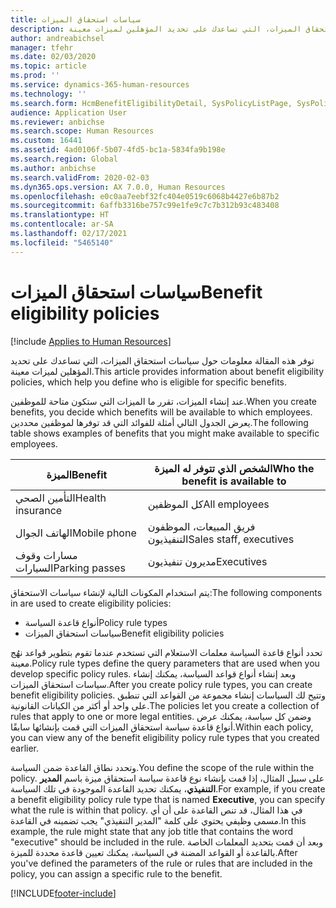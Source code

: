 ```yaml
---
title: سياسات استحقاق الميزات
description: توفر هذه المقالة معلومات حول سياسات استحقاق الميزات، التي تساعدك على تحديد المؤهلين لميزات معينة.
author: andreabichsel
manager: tfehr
ms.date: 02/03/2020
ms.topic: article
ms.prod: ''
ms.service: dynamics-365-human-resources
ms.technology: ''
ms.search.form: HcmBenefitEligibilityDetail, SysPolicyListPage, SysPolicySourceDocumentRuleType, BenefitWorkspace, HcmBenefitSummaryPart
audience: Application User
ms.reviewer: anbichse
ms.search.scope: Human Resources
ms.custom: 16441
ms.assetid: 4ad0106f-5b07-4fd5-bc1a-5834fa9b198e
ms.search.region: Global
ms.author: anbichse
ms.search.validFrom: 2020-02-03
ms.dyn365.ops.version: AX 7.0.0, Human Resources
ms.openlocfilehash: e0c0aa7eebf32fc404e0519c6068b4427e6b87b2
ms.sourcegitcommit: 6affb3316be757c99e1fe9c7c7b312b93c483408
ms.translationtype: HT
ms.contentlocale: ar-SA
ms.lasthandoff: 02/17/2021
ms.locfileid: "5465140"
---
```

# <a name="benefit-eligibility-policies"></a><span data-ttu-id="635c0-103">سياسات استحقاق الميزات</span><span class="sxs-lookup"><span data-stu-id="635c0-103">Benefit eligibility policies</span></span>

[!include [Applies to Human Resources](../includes/applies-to-hr.md)]

<span data-ttu-id="635c0-104">توفر هذه المقالة معلومات حول سياسات استحقاق الميزات، التي تساعدك على تحديد المؤهلين لميزات معينة.</span><span class="sxs-lookup"><span data-stu-id="635c0-104">This article provides information about benefit eligibility policies, which help you define who is eligible for specific benefits.</span></span>

<span data-ttu-id="635c0-105">عند إنشاء الميزات، تقرر ما الميزات التي ستكون متاحة للموظفين.</span><span class="sxs-lookup"><span data-stu-id="635c0-105">When you create benefits, you decide which benefits will be available to which employees.</span></span> <span data-ttu-id="635c0-106">يعرض الجدول التالي أمثلة للفوائد التي قد توفرها لموظفين محددين.</span><span class="sxs-lookup"><span data-stu-id="635c0-106">The following table shows examples of benefits that you might make available to specific employees.</span></span>

| <span data-ttu-id="635c0-107">الميزة</span><span class="sxs-lookup"><span data-stu-id="635c0-107">Benefit</span></span>          | <span data-ttu-id="635c0-108">الشخص الذي تتوفر له الميزة</span><span class="sxs-lookup"><span data-stu-id="635c0-108">Who the benefit is available to</span></span> |
|------------------|---------------------------------|
| <span data-ttu-id="635c0-109">التأمين الصحي</span><span class="sxs-lookup"><span data-stu-id="635c0-109">Health insurance</span></span> | <span data-ttu-id="635c0-110">كل الموظفين</span><span class="sxs-lookup"><span data-stu-id="635c0-110">All employees</span></span>                   |
| <span data-ttu-id="635c0-111">الهاتف الجوال</span><span class="sxs-lookup"><span data-stu-id="635c0-111">Mobile phone</span></span>     | <span data-ttu-id="635c0-112">فريق المبيعات، الموظفون التنفيذيون</span><span class="sxs-lookup"><span data-stu-id="635c0-112">Sales staff, executives</span></span>         |
| <span data-ttu-id="635c0-113">مسارات وقوف السيارات</span><span class="sxs-lookup"><span data-stu-id="635c0-113">Parking passes</span></span>   | <span data-ttu-id="635c0-114">مديرون تنفيذيون</span><span class="sxs-lookup"><span data-stu-id="635c0-114">Executives</span></span>                      |

<span data-ttu-id="635c0-115">يتم استخدام المكونات التالية لإنشاء سياسات الاستحقاق:</span><span class="sxs-lookup"><span data-stu-id="635c0-115">The following components in are used to create eligibility policies:</span></span>

-   <span data-ttu-id="635c0-116">أنواع قاعدة السياسة</span><span class="sxs-lookup"><span data-stu-id="635c0-116">Policy rule types</span></span>
-   <span data-ttu-id="635c0-117">سياسات استحقاق الميزات</span><span class="sxs-lookup"><span data-stu-id="635c0-117">Benefit eligibility policies</span></span>

<span data-ttu-id="635c0-118">تحدد أنواع قاعدة السياسة معلمات الاستعلام التي تستخدم عندما تقوم بتطوير قواعد نهُج معينة.</span><span class="sxs-lookup"><span data-stu-id="635c0-118">Policy rule types define the query parameters that are used when you develop specific policy rules.</span></span> <span data-ttu-id="635c0-119">وبعد إنشاء أنواع قواعد السياسة، يمكنك إنشاء سياسات استحقاق الميزات.</span><span class="sxs-lookup"><span data-stu-id="635c0-119">After you create policy rule types, you can create benefit eligibility policies.</span></span> <span data-ttu-id="635c0-120">وتتيح لك السياسات إنشاء مجموعة من القواعد التي تنطبق على واحد أو أكثر من الكيانات القانونية.</span><span class="sxs-lookup"><span data-stu-id="635c0-120">The policies let you create a collection of rules that apply to one or more legal entities.</span></span> <span data-ttu-id="635c0-121">وضمن كل سياسة، يمكنك عرض أنواع قاعدة سياسة استحقاق الميزات التي قمت بإنشائها سابقًا.</span><span class="sxs-lookup"><span data-stu-id="635c0-121">Within each policy, you can view any of the benefit eligibility policy rule types that you created earlier.</span></span> 

<span data-ttu-id="635c0-122">وتحدد نطاق القاعدة ضمن السياسة.</span><span class="sxs-lookup"><span data-stu-id="635c0-122">You define the scope of the rule within the policy.</span></span> <span data-ttu-id="635c0-123">على سبيل المثال، إذا قمت بإنشاء نوع قاعدة سياسة استحقاق ميزة باسم **المدير التنفيذي**، يمكنك تحديد القاعدة الموجودة في تلك السياسة.</span><span class="sxs-lookup"><span data-stu-id="635c0-123">For example, if you create a benefit eligibility policy rule type that is named **Executive**, you can specify what the rule is within that policy.</span></span> <span data-ttu-id="635c0-124">في هذا المثال، قد تنص القاعدة على أن أي مسمى وظيفي يحتوي على كلمة "المدير التنفيذي" يجب تضمينه في القاعدة.</span><span class="sxs-lookup"><span data-stu-id="635c0-124">In this example, the rule might state that any job title that contains the word "executive" should be included in the rule.</span></span> <span data-ttu-id="635c0-125">وبعد أن قمت بتحديد المعلمات الخاصة بالقاعدة أو القواعد المضنة في السياسة، يمكنك تعيين قاعدة محددة للميزة.</span><span class="sxs-lookup"><span data-stu-id="635c0-125">After you've defined the parameters of the rule or rules that are included in the policy, you can assign a specific rule to the benefit.</span></span>






[!INCLUDE[footer-include](../includes/footer-banner.md)]